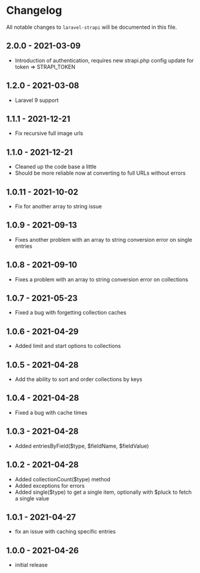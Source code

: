 # Changelog

All notable changes to `laravel-strapi` will be documented in this file.

## 2.0.0 - 2021-03-09

- Introduction of authentication, requires new strapi.php config update for token => STRAPI_TOKEN

## 1.2.0 - 2021-03-08

- Laravel 9 support

## 1.1.1 - 2021-12-21

- Fix recursive full image urls

## 1.1.0 - 2021-12-21

- Cleaned up the code base a little
- Should be more reliable now at converting to full URLs without errors

## 1.0.11 - 2021-10-02 

- Fix for another array to string issue

## 1.0.9 - 2021-09-13

- Fixes another problem with an array to string conversion error on single entries

## 1.0.8 - 2021-09-10

- Fixes a problem with an array to string conversion error on collections

## 1.0.7 - 2021-05-23

- Fixed a bug with forgetting collection caches

## 1.0.6 - 2021-04-29

- Added limit and start options to collections

## 1.0.5 - 2021-04-28

- Add the ability to sort and order collections by keys

## 1.0.4 - 2021-04-28

- Fixed a bug with cache times

## 1.0.3 - 2021-04-28

- Added entriesByField($type, $fieldName, $fieldValue)

## 1.0.2 - 2021-04-28

- Added collectionCount($type) method
- Added exceptions for errors
- Added single($type) to get a single item, optionally with $pluck to fetch a single value

## 1.0.1 - 2021-04-27

- fix an issue with caching specific entries

## 1.0.0 - 2021-04-26

- initial release
